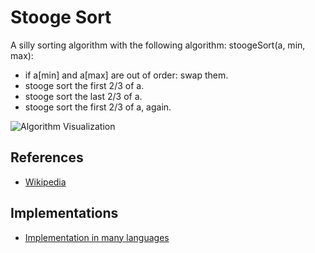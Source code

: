 # Stooge Sort

A silly sorting algorithm with the following algorithm: stoogeSort(a, min, max):

* if a[min] and a[max] are out of order: swap them.
* stooge sort the first 2/3 of a.
* stooge sort the last 2/3 of a.
* stooge sort the first 2/3 of a, again.

![Algorithm Visualization](https://upload.wikimedia.org/wikipedia/commons/f/f8/Sorting_stoogesort_anim.gif)

## References

* [Wikipedia](https://rosettacode.org/wiki/Sorting_algorithms/Stooge_sort)

## Implementations

* [Implementation in many languages](https://rosettacode.org/wiki/Sorting_algorithms/Stooge_sort)
